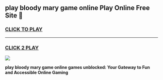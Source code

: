 
## play bloody mary game online Play Online Free Site 👋
<h3>
<a href="https://download.freeplayer.one?title=play_bloody_mary_game_online&ref=21F">CLICK TO PLAY</a></h3>
<hr>

<h3>
<a href="https://download.freeplayer.one?title=play_bloody_mary_game_online&ref=21F">CLICK 2 PLAY</a>
  
</h3>

<a href="https://download.freeplayer.one?title=play_bloody_mary_game_online&ref=21F"><img src="https://cdnb.artstation.com/p/assets/images/images/032/539/853/original/anto-thomas-button-gif.gif"></a>


**play bloody mary game online games unblocked: Your Gateway to Fun and Accessible Online Gaming**
